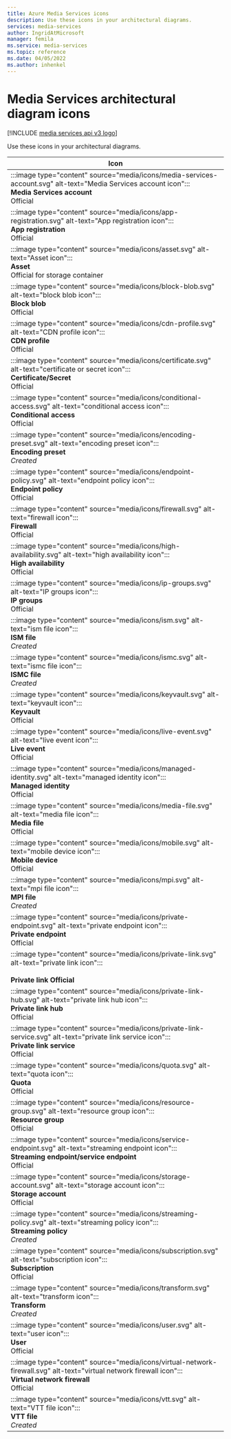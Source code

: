 ```yaml
---
title: Azure Media Services icons
description: Use these icons in your architectural diagrams.
services: media-services
author: IngridAtMicrosoft
manager: femila
ms.service: media-services
ms.topic: reference
ms.date: 04/05/2022
ms.author: inhenkel
---
```


# Media Services architectural diagram icons

[!INCLUDE [media services api v3 logo](./includes/v3-hr.md)]

Use these icons in your architectural diagrams.


|Icon  |
|---------|
| :::image type="content" source="media/icons/media-services-account.svg" alt-text="Media Services account icon"::: <br/>**Media Services account** <br/> Official |
| :::image type="content" source="media/icons/app-registration.svg" alt-text="App registration icon"::: <br/>**App registration** <br/> Official|
| :::image type="content" source="media/icons/asset.svg" alt-text="Asset icon"::: <br/>**Asset**<br/>Official for storage container |
| :::image type="content" source="media/icons/block-blob.svg" alt-text="block blob icon"::: <br/>**Block blob**<br/> Official |
| :::image type="content" source="media/icons/cdn-profile.svg" alt-text="CDN profile icon"::: <br/>**CDN profile**<br/> Official |
| :::image type="content" source="media/icons/certificate.svg" alt-text="certificate or secret icon"::: <br/>**Certificate/Secret**<br/> Official |
| :::image type="content" source="media/icons/conditional-access.svg" alt-text="conditional access icon"::: <br/>**Conditional access**<br/> Official |
| :::image type="content" source="media/icons/encoding-preset.svg" alt-text="encoding preset icon"::: <br/>**Encoding preset**<br/> *Created* |
| :::image type="content" source="media/icons/endpoint-policy.svg" alt-text="endpoint policy icon"::: <br/>**Endpoint policy**<br/> Official |
| :::image type="content" source="media/icons/firewall.svg" alt-text="firewall icon"::: <br/>**Firewall**<br/> Official |
| :::image type="content" source="media/icons/high-availability.svg" alt-text="high availability icon"::: <br/>**High availability**<br/> Official |
| :::image type="content" source="media/icons/ip-groups.svg" alt-text="IP groups icon"::: <br/>**IP groups**<br/> Official |
| :::image type="content" source="media/icons/ism.svg" alt-text="ism file icon"::: <br/>**ISM file**<br/> *Created* |
| :::image type="content" source="media/icons/ismc.svg" alt-text="ismc file icon"::: <br/>**ISMC file**<br/> *Created* |
| :::image type="content" source="media/icons/keyvault.svg" alt-text="keyvault icon"::: <br/>**Keyvault**<br/> Official |
| :::image type="content" source="media/icons/live-event.svg" alt-text="live event icon"::: <br/>**Live event**<br/> Official |
| :::image type="content" source="media/icons/managed-identity.svg" alt-text="managed identity icon"::: <br/>**Managed identity**<br/> Official |
| :::image type="content" source="media/icons/media-file.svg" alt-text="media file icon"::: <br/>**Media file**<br/> Official |
| :::image type="content" source="media/icons/mobile.svg" alt-text="mobile device icon"::: <br/>**Mobile device**<br/> Official |
| :::image type="content" source="media/icons/mpi.svg" alt-text="mpi file icon"::: <br/>**MPI file**<br/> *Created* |
| :::image type="content" source="media/icons/private-endpoint.svg" alt-text="private endpoint icon"::: <br/>**Private endpoint**<br/> Official |
| :::image type="content" source="media/icons/private-link.svg" alt-text="private link icon"::: <br/> <br/>**Private link Official** |
| :::image type="content" source="media/icons/private-link-hub.svg" alt-text="private link hub icon"::: <br/>**Private link hub** <br/> Official |
| :::image type="content" source="media/icons/private-link-service.svg" alt-text="private link service icon"::: <br/>**Private link service**<br/> Official |
| :::image type="content" source="media/icons/quota.svg" alt-text="quota icon"::: <br/>**Quota**<br/> Official |
| :::image type="content" source="media/icons/resource-group.svg" alt-text="resource group icon"::: <br/>**Resource group**<br/> Official |
| :::image type="content" source="media/icons/service-endpoint.svg" alt-text="streaming endpoint icon"::: <br/>**Streaming endpoint/service endpoint**<br/> Official |
| :::image type="content" source="media/icons/storage-account.svg" alt-text="storage account icon"::: <br/>**Storage account**<br/> Official |
| :::image type="content" source="media/icons/streaming-policy.svg" alt-text="streaming policy icon"::: <br/>**Streaming policy**<br/> *Created* |
| :::image type="content" source="media/icons/subscription.svg" alt-text="subscription icon"::: <br/>**Subscription**<br/> Official |
| :::image type="content" source="media/icons/transform.svg" alt-text="transform icon"::: <br/>**Transform**<br/> *Created* |
| :::image type="content" source="media/icons/user.svg" alt-text="user icon"::: <br/>**User**<br/> Official |
| :::image type="content" source="media/icons/virtual-network-firewall.svg" alt-text="virtual network firewall icon"::: <br/>**Virtual network firewall**<br/> Official |
| :::image type="content" source="media/icons/vtt.svg" alt-text="VTT file icon"::: <br/>**VTT file**<br/> *Created* |